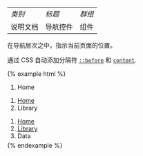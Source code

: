 <table>
<tbody>
<tr><td><em>类别</em></td><td><em>标题</em></td><td><em>群组</em></td></tr>
<tr><td>说明文档</td><td>导航控件</td><td>组件</td></tr>
</tbody>
</table>

在导航层次之中，指示当前页面的位置。

通过 CSS 自动添加分隔符
[`::before`](https://developer.mozilla.org/en-US/docs/Web/CSS/::before) 和 [`content`](https://developer.mozilla.org/en-US/docs/Web/CSS/content).

{% example html %}
<ol class="breadcrumb">
  <li class="active">Home</li>
</ol>
<ol class="breadcrumb">
  <li><a href="#">Home</a></li>
  <li class="active">Library</li>
</ol>
<ol class="breadcrumb" style="margin-bottom: 5px;">
  <li><a href="#">Home</a></li>
  <li><a href="#">Library</a></li>
  <li class="active">Data</li>
</ol>
{% endexample %}

